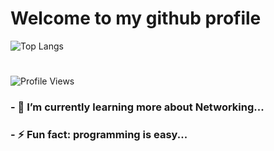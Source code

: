 # Welcome to my github profile

![Top Langs](https://github-readme-stats-git-masterrstaa-rickstaa.vercel.app/api/top-langs/?username=wfsecxd&layout=compact&theme=dark)
#
![Profile Views](https://komarev.com/ghpvc/?username=wfsecxd)

### - 🌱 I’m currently learning more about Networking...
### - ⚡ Fun fact: programming is easy...
